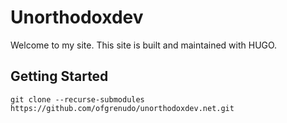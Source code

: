 # Unorthodoxdev

Welcome to my site. This site is built and maintained with HUGO.

## Getting Started

```batch
git clone --recurse-submodules https://github.com/ofgrenudo/unorthodoxdev.net.git
```